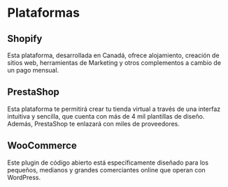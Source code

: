 # Plataformas

## Shopify

Esta plataforma, desarrollada en Canadá, ofrece alojamiento, creación de sitios web, herramientas de Marketing y otros complementos a cambio de un pago mensual.

## PrestaShop

Esta plataforma te permitirá crear tu tienda virtual a través de una interfaz intuitiva y sencilla, que cuenta con más de 4 mil plantillas de diseño. Además, PrestaShop te enlazará con miles de proveedores.

## WooCommerce

Este plugin de código abierto está específicamente diseñado para los pequeños, medianos y grandes comerciantes online que operan con WordPress.
